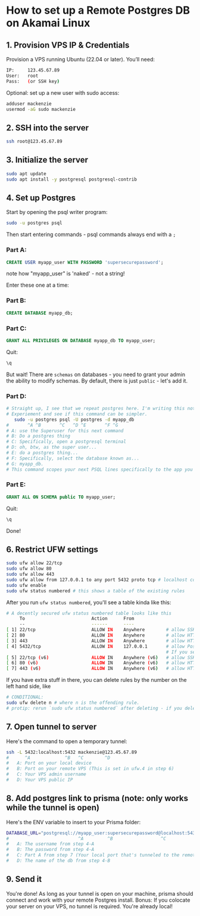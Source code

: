 # How to set up a Remote Postgres DB on Akamai Linux

## 1. Provision VPS IP & Credentials
   Provision a VPS running Ubuntu (22.04 or later). You’ll need:

```bash
IP:     123.45.67.89
User:   root
Pass:   (or SSH key)
```

Optional: set up a new user with sudo access:

```bash
adduser mackenzie
usermod -aG sudo mackenzie
```

## 2. SSH into the server

```bash
ssh root@123.45.67.89
```

## 3. Initialize the server

```bash
sudo apt update
sudo apt install -y postgresql postgresql-contrib
```

## 4. Set up Postgres
   Start by opening the psql writer program:

```bash
sudo -u postgres psql
```

Then start entering commands - psql commands always end with a `;`

### Part A:

```sql
CREATE USER myapp_user WITH PASSWORD 'supersecurepassword';
```

note how "myapp_user" is 'naked' - not a string!

Enter these one at a time:

### Part B:

```sql
CREATE DATABASE myapp_db;
```

### Part C:

```sql
GRANT ALL PRIVILEGES ON DATABASE myapp_db TO myapp_user;
```

Quit:

```sql
\q
```

But wait! There are `schemas` on databases - you need to grant your admin the ability to modify schemas.
By default, there is just `public` - let's add it.

### Part D:

```bash
# Straight up, I see that we repeat postgres here. I'm writing this note while working on something else, so we may need to
# Experiement and see if this command can be simpler.
   sudo -u postgres psql -U postgres -d myapp_db
#       ^A ^B       ^C   ^D ^E       ^F ^G
# A: use the Superuser for this next command
# B: Do a postgres thing
# C: Specifically, open a postgresql terminal
# D: oh, btw, as the super user...
# E: do a postgres thing...
# F: Specifically, select the database known as...
# G: myapp_db.
# This command scopes your next PSQL lines specifically to the app you just created.
```

### Part E:

```sql
GRANT ALL ON SCHEMA public TO myapp_user;
```

Quit:

```sql
\q
```

Done!

## 6. Restrict UFW settings

```bash
sudo ufw allow 22/tcp
sudo ufw allow 80
sudo ufw allow 443
sudo ufw allow from 127.0.0.1 to any port 5432 proto tcp # localhost connections are fine allowed - colocate your server with your db, or, put your server on a static IP elsewhere
sudo ufw enable
sudo ufw status numbered # this shows a table of the existing rules
```

After you run `ufw status numbered`, you'll see a table kinda like this:

```bash
# A decently secured ufw status numbered table looks like this
     To                         Action      From
     --                         ------      ----
[ 1] 22/tcp                     ALLOW IN    Anywhere        # allow SSH tunneling over ipv4
[ 2] 80                         ALLOW IN    Anywhere        # allow HTTP traffic over ipv4
[ 3] 443                        ALLOW IN    Anywhere        # allow HTTPS traffic over ipv4
[ 4] 5432/tcp                   ALLOW IN    127.0.0.1       # allow Postgres traffic from... local! If you use a static IP for your server, this rule should show that static IP
                                                            # If you set a static IP, then this port only works on traffic FROM that IP. YMMV understanding this config, sorry! Ask ChatGPT ;)
[ 5] 22/tcp (v6)                ALLOW IN    Anywhere (v6)   # allow SSH tunneling over ipv6
[ 6] 80 (v6)                    ALLOW IN    Anywhere (v6)   # allow HTTP traffic over ipv6
[ 7] 443 (v6)                   ALLOW IN    Anywhere (v6)   # allow HTTPS traffic over ipv6
```

If you have extra stuff in there, you can delete rules by the number on the left hand side, like

```bash
# CONDITIONAL:
sudo ufw delete n # where n is the offending rule.
# protip: rerun `sudo ufw status numbered` after deleting - if you delete a rule, following rules shift up so double check the index~!
```

## 7. Open tunnel to server
   Here's the command to open a temporary tunnel:

```bash
ssh -L 5432:localhost:5432 mackenzie@123.45.67.89
#      ^A             ^B   ^C        ^D
#   A: Port on your local device
#   B: Port on your remote VPS (This is set in ufw.4 in step 6)
#   C: Your VPS admin username
#   D: Your VPS public IP
```

## 8. Add postgres link to prisma (note: only works while the tunnel is open)
   Here's the ENV variable to insert to your Prisma folder:

```bash
DATABASE_URL="postgresql://myapp_user:supersecurepassword@localhost:5432/myapp_db"
#                          ^A         ^B                  ^C             ^D
#   A: The username from step 4-A
#   B: The password from step 4-A
#   C: Part A from step 7 (Your local port that's tunneled to the remote port)
#   D: The name of the db from step 4-B
```

## 9. Send it
   You're done!
   As long as your tunnel is open on your machine, prisma should connect and work with your remote Postgres install.
   Bonus:
   If you colocate your server on your VPS, no tunnel is required. You're already local!
